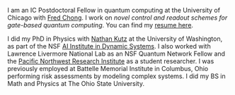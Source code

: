 <script setup>
import ProfileHero from './.vitepress/theme/components/ProfileHero.vue'
</script>

<ProfileHero />

I am an IC Postdoctoral Fellow in quantum computing at the University of Chicago with [Fred Chong](https://people.cs.uchicago.edu/~ftchong/). I work on _novel control and readout schemes for gate-based quantum computing_. You can find my [resume here](/goldschmidt_andy_2025.pdf).

I did my PhD in Physics with [Nathan Kutz](https://faculty.washington.edu/kutz/) at the University of Washington, as part of the NSF [AI Institute in Dynamic Systems](https://dynamicsai.org/). I also worked with Lawrence Livermore National Lab as an NSF Quantum Network Fellow and the [Pacific Northwest Research Institute](https://pnri.org/dudley-lab/) as a student researcher. I was previously employed at Battelle Memorial Institute in Columbus, Ohio performing risk assessments by modeling complex systems. I did my BS in Math and Physics at The Ohio State University.